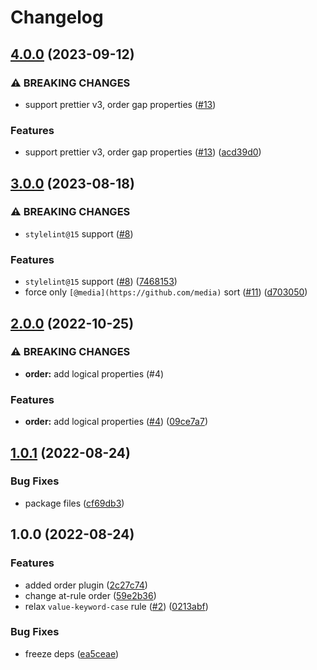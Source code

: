 # Changelog

## [4.0.0](https://github.com/gravity-ui/stylelint-config/compare/v3.0.0...v4.0.0) (2023-09-12)


### ⚠ BREAKING CHANGES

* support prettier v3, order gap properties ([#13](https://github.com/gravity-ui/stylelint-config/issues/13))

### Features

* support prettier v3, order gap properties ([#13](https://github.com/gravity-ui/stylelint-config/issues/13)) ([acd39d0](https://github.com/gravity-ui/stylelint-config/commit/acd39d00d3d462c7f7253f4a17ece3a32c1d33d0))

## [3.0.0](https://github.com/gravity-ui/stylelint-config/compare/v2.0.0...v3.0.0) (2023-08-18)


### ⚠ BREAKING CHANGES

* `stylelint@15` support ([#8](https://github.com/gravity-ui/stylelint-config/issues/8))

### Features

* `stylelint@15` support ([#8](https://github.com/gravity-ui/stylelint-config/issues/8)) ([7468153](https://github.com/gravity-ui/stylelint-config/commit/746815330e4ed2d170499b269ad5c0b99c05eb3a))
* force only `[@media](https://github.com/media)` sort ([#11](https://github.com/gravity-ui/stylelint-config/issues/11)) ([d703050](https://github.com/gravity-ui/stylelint-config/commit/d7030503721587a353541e18d9f9f457dd9d2255))

## [2.0.0](https://github.com/gravity-ui/stylelint-config/compare/v1.0.1...v2.0.0) (2022-10-25)


### ⚠ BREAKING CHANGES

* **order:** add logical properties (#4)

### Features

* **order:** add logical properties ([#4](https://github.com/gravity-ui/stylelint-config/issues/4)) ([09ce7a7](https://github.com/gravity-ui/stylelint-config/commit/09ce7a7505db5b7a702ed1cc0eb1f506762e3c16))

## [1.0.1](https://github.com/gravity-ui/stylelint-config/compare/v1.0.0...v1.0.1) (2022-08-24)


### Bug Fixes

* package files ([cf69db3](https://github.com/gravity-ui/stylelint-config/commit/cf69db355dea45c38db313f775a22a07001e337d))

## 1.0.0 (2022-08-24)


### Features

* added order plugin ([2c27c74](https://github.com/gravity-ui/stylelint-config/commit/2c27c7441ce3cdfb98e35879690f4d8697f05e55))
* change at-rule order ([59e2b36](https://github.com/gravity-ui/stylelint-config/commit/59e2b36f8463284417a8c813a85f4d5f4ef61f87))
* relax `value-keyword-case` rule ([#2](https://github.com/gravity-ui/stylelint-config/issues/2)) ([0213abf](https://github.com/gravity-ui/stylelint-config/commit/0213abf536b5af7668ed1627eb2674b6dc2391dd))


### Bug Fixes

* freeze deps ([ea5ceae](https://github.com/gravity-ui/stylelint-config/commit/ea5ceae8c73bfefaf8ac90cd03d9048c4f19c6d0))
